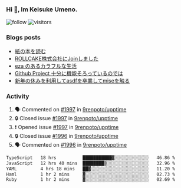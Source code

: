 ### Hi 👋, Im Keisuke Umeno.

<!--
**9renpoto/9renpoto** is a ✨ _special_ ✨ repository because its `README.md` (this file) appears on your GitHub profile.

Here are some ideas to get you started:

- 🔭 I’m currently working on ...
- 🌱 I’m currently learning ...
- 👯 I’m looking to collaborate on ...
- 🤔 I’m looking for help with ...
- 💬 Ask me about ...
- 📫 How to reach me: ...
- 😄 Pronouns: ...
- ⚡ Fun fact: ...
-->

![follow](https://img.shields.io/github/followers/9renpoto?label=Follow&style=social)
![visitors](https://komarev.com/ghpvc/?username=9renpoto&label=Profile%20views&color=0e75b6&style=flat)

### Blogs posts

<!-- BLOG-POST-LIST:START -->
- [紙の本を読む](https://9renpoto.win/entry/2024/02/25/reading-papar-book)
- [ROLLCAKE株式会社にJoinしました](https://9renpoto.win/entry/2024/02/11/join)
- [eza のあるカラフルな生活](https://9renpoto.win/entry/2024/02/01/eza)
- [Github Project 十分に機能そろっているのでは](https://9renpoto.win/entry/2024/01/14/gh-projects)
- [新年の休みを利用してasdfを卒業してmiseを触る](https://9renpoto.win/entry/2024/01/07/mise)
<!-- BLOG-POST-LIST:END -->

### Activity

<!--START_SECTION:activity-->
1. 🗣 Commented on [#1997](https://github.com/9renpoto/upptime/issues/1997#issuecomment-2028579797) in [9renpoto/upptime](https://github.com/9renpoto/upptime)
2. 🔒 Closed issue [#1997](https://github.com/9renpoto/upptime/issues/1997) in [9renpoto/upptime](https://github.com/9renpoto/upptime)
3. ❗ Opened issue [#1997](https://github.com/9renpoto/upptime/issues/1997) in [9renpoto/upptime](https://github.com/9renpoto/upptime)
4. 🔒 Closed issue [#1996](https://github.com/9renpoto/upptime/issues/1996) in [9renpoto/upptime](https://github.com/9renpoto/upptime)
5. 🗣 Commented on [#1996](https://github.com/9renpoto/upptime/issues/1996#issuecomment-2028550042) in [9renpoto/upptime](https://github.com/9renpoto/upptime)
<!--END_SECTION:activity-->

<!--START_SECTION:waka-->

```txt
TypeScript   18 hrs          ███████████▓░░░░░░░░░░░░░   46.86 %
JavaScript   12 hrs 40 mins  ████████▒░░░░░░░░░░░░░░░░   32.96 %
YAML         4 hrs 18 mins   ██▓░░░░░░░░░░░░░░░░░░░░░░   11.20 %
Haml         1 hr 2 mins     ▓░░░░░░░░░░░░░░░░░░░░░░░░   02.73 %
Ruby         1 hr 2 mins     ▓░░░░░░░░░░░░░░░░░░░░░░░░   02.69 %
```

<!--END_SECTION:waka-->
